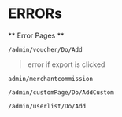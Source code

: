 # ERRORs
** Error Pages **
```
/admin/voucher/Do/Add
```
> error if export is clicked
```
admin/merchantcommission
```

```
/admin/customPage/Do/AddCustom
```

```
/admin/userlist/Do/Add
```
